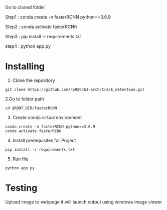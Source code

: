 Go to cloned folder

Step1 : conda create -n fasterRCNN python==3.6.9

Step2 : conda activate fasterRCNN

Step3 : pip install -r requirements.txt

step4 : python app.py

# Installing
1. Clone the repository 
```shell
git clone https://github.com/rp926463-arch/Crack_detection.git
```
2.Go to folder path
```shell
cd $ROOT_DIR/fasterRCNN
```
3. Create conda virtual environment
```shell
conda create -n fasterRCNN python==3.6.9
conda activate fasterRCNN
```
4. Install prerequisites for Project
```shell
pip install -r requirements.txt
```
5. Run file
```shell
python app.py
```

# Testing
Upload image to webpage it will launch output using windows image viewer